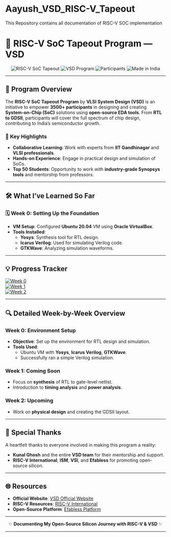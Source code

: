 # Aayush_VSD_RISC-V_Tapeout
This Repository contains all documentation of RISC-V SOC implementation

# 🚀 RISC-V SoC Tapeout Program — VSD

<div align="center">
    <img src="https://img.shields.io/badge/RISC--V%20SoC%20Tapeout-4c8bf5?style=for-the-badge&logo=riscv" alt="RISC-V SoC Tapeout">
    <img src="https://img.shields.io/badge/VSD%20Program-fe3d2f?style=for-the-badge" alt="VSD Program">
    <img src="https://img.shields.io/badge/Participants-3500%2B-00cc00?style=for-the-badge" alt="Participants">
    <img src="https://img.shields.io/badge/Made%20in%20India-ff9933?style=for-the-badge" alt="Made in India">
</div>

---

## 📌 **Program Overview**

The **RISC-V SoC Tapeout Program** by **VLSI System Design (VSD)** is an initiative to empower **3500+ participants** in designing and creating **System-on-Chip (SoC)** solutions using **open-source EDA tools**. From **RTL to GDSII**, participants will cover the full spectrum of chip design, contributing to India’s semiconductor growth.

### 🔑 **Key Highlights**
- **Collaborative Learning**: Work with experts from **IIT Gandhinagar** and **VLSI professionals**.
- **Hands-on Experience**: Engage in practical design and simulation of SoCs.
- **Top 50 Students**: Opportunity to work with **industry-grade Synopsys tools** and mentorship from professors.

---

## 🛠️ **What I’ve Learned So Far**

### 🗓️ **Week 0: Setting Up the Foundation**
- **VM Setup**: Configured **Ubuntu 20.04** VM using **Oracle VirtualBox**.
- **Tools Installed**:
  - **Yosys**: Synthesis tool for RTL design.
  - **Icarus Verilog**: Used for simulating Verilog code.
  - **GTKWave**: Analyzing simulation waveforms.

---

## 💡 **Progress Tracker**

[![Week 0](https://img.shields.io/badge/Week%200-✅%20Completed-brightgreen?style=for-the-badge)](https://github.com/Nirbhay1909/Nirbhay_VSD-Tapeout-Program/tree/main/Week0)  
[![Week 1](https://img.shields.io/badge/Week%201-🚧%20In%20Progress-yellow?style=for-the-badge)](https://github.com/Nirbhay1909/Nirbhay_VSD-Tapeout-Program/tree/main/Week1)  
[![Week 2](https://img.shields.io/badge/Week%202-Upcoming-blue?style=for-the-badge)](https://github.com/Nirbhay1909/Nirbhay_VSD-Tapeout-Program/tree/main/Week2)

---

## 🔍 **Detailed Week-by-Week Overview**

### Week 0: Environment Setup
- **Objective**: Set up the environment for RTL design and simulation.
- **Tools Used**: 
  - Ubuntu VM with **Yosys**, **Icarus Verilog**, **GTKWave**.
  - Successfully ran a simple Verilog simulation.

### Week 1: Coming Soon
- Focus on **synthesis** of RTL to gate-level netlist.
- Introduction to **timing analysis** and **power analysis**.

### Week 2: Upcoming
- Work on **physical design** and creating the GDSII layout.

---

## 🙏 **Special Thanks**

A heartfelt thanks to everyone involved in making this program a reality:
- **Kunal Ghosh** and the entire **VSD team** for their mentorship and support.
- **RISC-V International**, **ISM**, **VSI**, and **Efabless** for promoting open-source silicon.

---

## 🌐 **Resources**

- **Official Website**: [VSD Official Website](https://vsdiat.vlsisystemdesign.com/)
- **RISC-V Resources**: [RISC-V International](https://riscv.org/)
- **Open-Source Platform**: [Efabless Platform](https://efabless.com/)

---

<div align="center">

✨ **Documenting My Open-Source Silicon Journey with RISC-V & VSD** ✨

</div>

---
